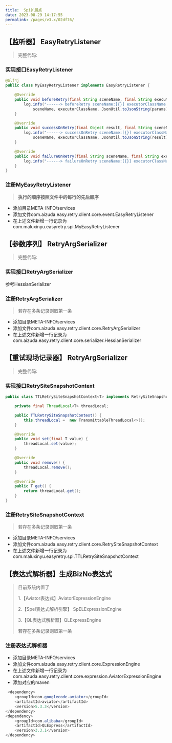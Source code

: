 ```yaml
---
title:  Spi扩展点
date: 2023-08-29 14:17:55
permalink: /pages/v3.x/02df76/
---
```


## 【监听器】 EasyRetryListener
> 完整代码: 
### 实现接口EasyRetryListener
```java
@Slf4j
public class MyEasyRetryListener implements EasyRetryListener {

    @Override
    public void beforeRetry(final String sceneName, final String executorClassName, final Object[] params) {
        log.info("------> beforeRetry sceneName:[{}] executorClassName:[{}] params:[{}]",
            sceneName, executorClassName, JsonUtil.toJsonString(params));
    }

    @Override
    public void successOnRetry(final Object result, final String sceneName, final String executorClassName) {
        log.info("------> successOnRetry sceneName:[{}] executorClassName:[{}] result:[{}]",
            sceneName, executorClassName, JsonUtil.toJsonString(result));
    }

    @Override
    public void failureOnRetry(final String sceneName, final String executorClassName, final Throwable e) {
        log.info("------> failureOnRetry sceneName:[{}] executorClassName:[{}]", sceneName, executorClassName, e);
    }
}

```
### 注册MyEasyRetryListener
> **执行的顺序按照文件中的每行的先后顺序**
- 添加目录META-INFO/services
- 添加文件com.aizuda.easy.retry.client.core.event.EasyRetryListener
- 在上述文件新增一行记录为com.maluxinyu.easyretry.spi.MyEasyRetryListener


## 【参数序列】 RetryArgSerializer
> 完整代码:

### 实现接口RetryArgSerializer
参考HessianSerializer

### 注册RetryArgSerializer
> 若存在多条记录则取第一条

- 添加目录META-INFO/services
- 添加文件com.aizuda.easy.retry.client.core.RetryArgSerializer
- 在上述文件新增一行记录为com.aizuda.easy.retry.client.core.serializer.HessianSerializer

## 【重试现场记录器】 RetryArgSerializer
> 完整代码:

### 实现接口RetrySiteSnapshotContext

```java
public class TTLRetrySiteSnapshotContext<T> implements RetrySiteSnapshotContext<T> {

    private final ThreadLocal<T> threadLocal;

    public TTLRetrySiteSnapshotContext() {
        this.threadLocal =  new TransmittableThreadLocal<>();
    }

    @Override
    public void set(final T value) {
        threadLocal.set(value);
    }

    @Override
    public void remove() {
        threadLocal.remove();
    }

    @Override
    public T get() {
        return threadLocal.get();
    }
}
```

### 注册RetrySiteSnapshotContext
> 若存在多条记录则取第一条

- 添加目录META-INFO/services
- 添加文件com.aizuda.easy.retry.client.core.RetrySiteSnapshotContext
- 在上述文件新增一行记录为com.maluxinyu.easyretry.spi.TTLRetrySiteSnapshotContext

## 【表达式解析器】生成BizNo表达式
> 目前系统内置了
> 
> 1.【Aviator表达式】AviatorExpressionEngine
> 
> 2.【Spel表达式解析引擎】 SpELExpressionEngine
> 
> 3.【QL表达式解析器】QLExpressEngine
> 
> 若存在多条记录则取第一条

### 注册表达式解析器

- 添加目录META-INFO/services
- 添加文件com.aizuda.easy.retry.client.core.ExpressionEngine
- 在上述文件新增一行记录为com.aizuda.easy.retry.client.core.expression.AviatorExpressionEngine
- 添加对应的maven
```java
 <dependency>
    <groupId>com.googlecode.aviator</groupId>
    <artifactId>aviator</artifactId>
    <version>5.3.3</version>
</dependency>
<dependency>
    <groupId>com.alibaba</groupId>
    <artifactId>QLExpress</artifactId>
    <version>3.3.1</version>
</dependency>
```

